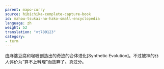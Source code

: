 ```yaml
---
parent: mapo-curry
source: hibichika-complete-capture-book
id: mahou-tsukai-no-hako-small-encyclopedia
language: zh
weight: 52
translation: "vt789123"
category:
- term
---
```


由麻婆豆腐和咖喱创造出的奇迹的合体进化[Synthetic Evolution]。不过被神的仆人评价为“算不上料理”而放弃了。真过分。
